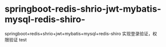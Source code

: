 # springboot-redis-shrio-jwt-mybatis-mysql-redis-shiro-
springboot+redis+shrio+jwt+mybatis+mysql+redis-shiro 实现登录验证，权限验证
test
